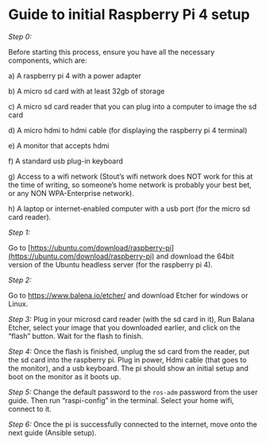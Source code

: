# Guide to initial Raspberry Pi 4 setup 

*Step 0:*

Before starting this process, ensure you have all the necessary components, which are: 

a) A raspberry pi 4 with a power adapter 

b) A micro sd card with at least 32gb of storage 

c) A micro sd card reader that you can plug into a computer to image the sd card 

d) A micro hdmi to hdmi cable (for displaying the raspberry pi 4 terminal) 

e) A monitor that accepts hdmi 

f) A standard usb plug-in keyboard 

g) Access to a wifi network (Stout’s wifi network does NOT work for this at the time of writing, so someone’s home network is probably your best bet, or any NON WPA-Enterprise network). 

h) A laptop or internet-enabled computer with a usb port (for the micro sd card reader). 

 

 

*Step 1:* 

Go to [https://ubuntu.com/download/raspberry-pi](https://ubuntu.com/download/raspberry-pi) and download the 64bit version of the Ubuntu headless server (for the raspberry pi 4). 

 

*Step 2:*

Go to https://www.balena.io/etcher/ and download Etcher for windows or Linux. 

 

*Step 3:* Plug in your microsd card reader (with the sd card in it), Run Balana Etcher, select your image that you downloaded earlier, and click on the “flash” button. Wait for the flash to finish. 

 

*Step 4:* Once the flash is finished, unplug the sd card from the reader, put the sd card into the raspberry pi. Plug in power, Hdmi cable (that goes to the monitor), and a usb keyboard. The pi should show an initial setup and boot on the monitor as it boots up. 

 

*Step 5:* Change the default password to the `ros-adm` password from the user guide. Then run “raspi-config” in the terminal. Select your home wifi, connect to it. 

 

*Step 6:* Once the pi is successfully connected to the internet, move onto the next guide (Ansible setup). 
